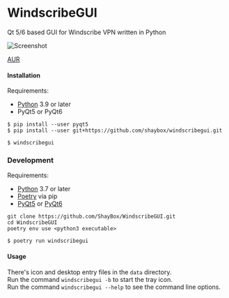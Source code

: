# WindscribeGUI

Qt 5/6 based GUI for Windscribe VPN written in Python

![Screenshot](screenshot.png)

[AUR](https://aur.archlinux.org/packages/windscribegui-git)

#### Installation
Requirements:
- [Python] 3.9 or later
- PyQt5 or PyQt6
```
$ pip install --user pyqt5
$ pip install --user git+https://github.com/shaybox/windscribegui.git

$ windscribegui
```

### Development
Requirements:
- [Python] 3.7 or later
- [Poetry] via pip
- [PyQt5] or [PyQt6]
```
git clone https://github.com/ShayBox/WindscribeGUI.git
cd WindscribeGUI
poetry env use <python3 executable>

$ poetry run windscribegui
```

#### Usage
There's icon and desktop entry files in the `data` directory.  
Run the command `windscribegui -b` to start the tray icon.  
Run the command `windscribegui --help` to see the command line options.

[Python]: https://python.org
[Poetry]: https://python-poetry.org
[PyQt5]: https://pypi.org/project/PyQt5
[PyQt6]: https://pypi.org/project/PyQt6
